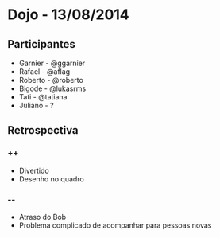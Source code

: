 # Dojo - 13/08/2014

## Participantes

- Garnier - @ggarnier
- Rafael - @aflag
- Roberto - @roberto
- Bigode - @lukasrms
- Tati - @tatiana
- Juliano - ?

## Retrospectiva

### ++

- Divertido
- Desenho no quadro

### --

- Atraso do Bob
- Problema complicado de acompanhar para pessoas novas
